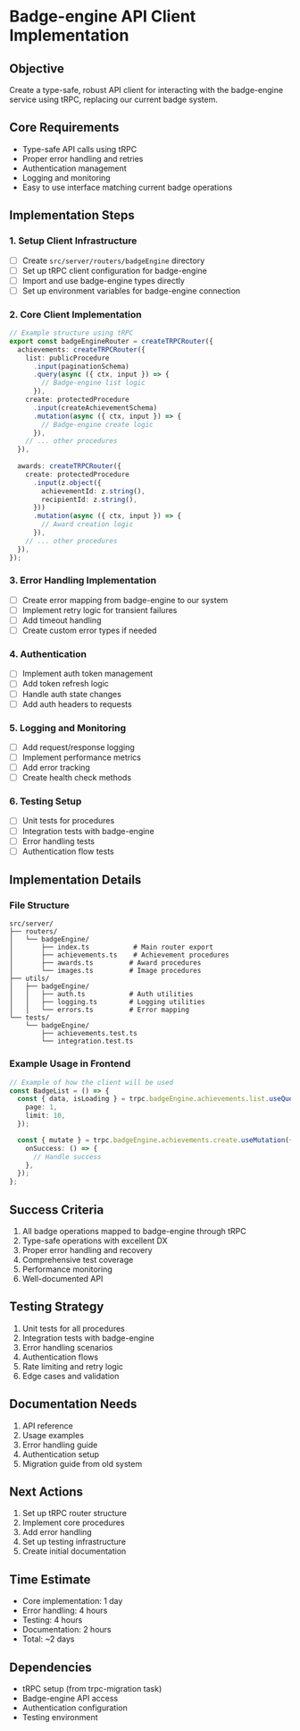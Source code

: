 # Badge-engine API Client Implementation

## Objective
Create a type-safe, robust API client for interacting with the badge-engine service using tRPC, replacing our current badge system.

## Core Requirements
- Type-safe API calls using tRPC
- Proper error handling and retries
- Authentication management
- Logging and monitoring
- Easy to use interface matching current badge operations

## Implementation Steps

### 1. Setup Client Infrastructure
- [ ] Create `src/server/routers/badgeEngine` directory
- [ ] Set up tRPC client configuration for badge-engine
- [ ] Import and use badge-engine types directly
- [ ] Set up environment variables for badge-engine connection

### 2. Core Client Implementation
```typescript
// Example structure using tRPC
export const badgeEngineRouter = createTRPCRouter({
  achievements: createTRPCRouter({
    list: publicProcedure
      .input(paginationSchema)
      .query(async ({ ctx, input }) => {
        // Badge-engine list logic
      }),
    create: protectedProcedure
      .input(createAchievementSchema)
      .mutation(async ({ ctx, input }) => {
        // Badge-engine create logic
      }),
    // ... other procedures
  }),
  
  awards: createTRPCRouter({
    create: protectedProcedure
      .input(z.object({
        achievementId: z.string(),
        recipientId: z.string(),
      }))
      .mutation(async ({ ctx, input }) => {
        // Award creation logic
      }),
    // ... other procedures
  }),
});
```

### 3. Error Handling Implementation
- [ ] Create error mapping from badge-engine to our system
- [ ] Implement retry logic for transient failures
- [ ] Add timeout handling
- [ ] Create custom error types if needed

### 4. Authentication
- [ ] Implement auth token management
- [ ] Add token refresh logic
- [ ] Handle auth state changes
- [ ] Add auth headers to requests

### 5. Logging and Monitoring
- [ ] Add request/response logging
- [ ] Implement performance metrics
- [ ] Add error tracking
- [ ] Create health check methods

### 6. Testing Setup
- [ ] Unit tests for procedures
- [ ] Integration tests with badge-engine
- [ ] Error handling tests
- [ ] Authentication flow tests

## Implementation Details

### File Structure
```
src/server/
├── routers/
│   └── badgeEngine/
│       ├── index.ts           # Main router export
│       ├── achievements.ts    # Achievement procedures
│       ├── awards.ts         # Award procedures
│       └── images.ts         # Image procedures
├── utils/
│   ├── badgeEngine/
│   │   ├── auth.ts           # Auth utilities
│   │   ├── logging.ts        # Logging utilities
│   │   └── errors.ts         # Error mapping
└── tests/
    └── badgeEngine/
        ├── achievements.test.ts
        └── integration.test.ts
```

### Example Usage in Frontend
```typescript
// Example of how the client will be used
const BadgeList = () => {
  const { data, isLoading } = trpc.badgeEngine.achievements.list.useQuery({
    page: 1,
    limit: 10,
  });

  const { mutate } = trpc.badgeEngine.achievements.create.useMutation({
    onSuccess: () => {
      // Handle success
    },
  });
};
```

## Success Criteria
1. All badge operations mapped to badge-engine through tRPC
2. Type-safe operations with excellent DX
3. Proper error handling and recovery
4. Comprehensive test coverage
5. Performance monitoring
6. Well-documented API

## Testing Strategy
1. Unit tests for all procedures
2. Integration tests with badge-engine
3. Error handling scenarios
4. Authentication flows
5. Rate limiting and retry logic
6. Edge cases and validation

## Documentation Needs
1. API reference
2. Usage examples
3. Error handling guide
4. Authentication setup
5. Migration guide from old system

## Next Actions
1. Set up tRPC router structure
2. Implement core procedures
3. Add error handling
4. Set up testing infrastructure
5. Create initial documentation

## Time Estimate
- Core implementation: 1 day
- Error handling: 4 hours
- Testing: 4 hours
- Documentation: 2 hours
- Total: ~2 days

## Dependencies
- tRPC setup (from trpc-migration task)
- Badge-engine API access
- Authentication configuration
- Testing environment 
